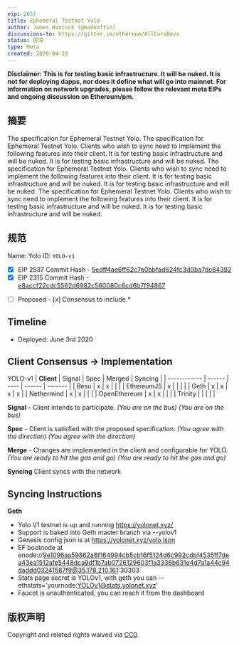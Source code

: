 ```yaml
---
eip: 2657
title: Ephemeral Testnet Yolo
author: James Hancock (@madeoftin)
discussions-to: https://gitter.im/ethereum/AllCoreDevs
status: 停滞
type: Meta
created: 2020-04-19
---
```


**Disclaimer: This is for testing basic infrastructure. It will be nuked. It is not for deploying dapps, nor does it define what will go into mainnet. For information on network upgrades, please follow the relevant meta EIPs and ongoing discussion on Ethereum/pm.**

## 摘要

The specification for Ephemeral Testnet Yolo. The specification for Ephemeral Testnet Yolo. Clients who wish to sync need to implement the following features into their client. It is for testing basic infrastructure and will be nuked. It is for testing basic infrastructure and will be nuked. The specification for Ephemeral Testnet Yolo. Clients who wish to sync need to implement the following features into their client. It is for testing basic infrastructure and will be nuked. It is for testing basic infrastructure and will be nuked. The specification for Ephemeral Testnet Yolo. Clients who wish to sync need to implement the following features into their client. It is for testing basic infrastructure and will be nuked. It is for testing basic infrastructure and will be nuked.

## 规范

Name: Yolo ID: `YOLO-v1`

  - [x] EIP 2537 Commit Hash - [5edff4ae6ff62c7e0bbfad624fc3d0ba7dc84392](https://github.com/ethereum/EIPs/commit/5edff4ae6ff62c7e0bbfad624fc3d0ba7dc84392)
  - [x] EIP 2315 Commit Hash - [e8accf22cdc5562d6982c560080c6cd6b7f94867](https://github.com/ethereum/EIPs/commit/e8accf22cdc5562d6982c560080c6cd6b7f94867)

*[ ] Proposed - [x] Consensus to include.*
## Timeline

 - Deployed: June 3rd 2020

## Client Consensus -> Implementation

YOLO-v1
| **Client**   | Signal | Spec | Merged | Syncing |
| ------------ | ------ | ---- | ------ | ------- |
| Besu         | x      | x    |        |         |
| EthereumJS   | x      |      |        |         |
| Geth         | x      | x    | x      | x       |
| Nethermind   | x      | x    |        |         |
| OpenEthereum | x      | x    |        |         |
| Trinity      |        |      |        |         |

**Signal** - Client intends to participate. *(You are on the bus)* *(You are on the bus)*

**Spec** - Client is satisfied with the proposed specification. *(You agree with the direction)* *(You agree with the direction)*

**Merge** - Changes are implemented in the client and configurable for YOLO. *(You are ready to hit the gas and go)* *(You are ready to hit the gas and go)*

**Syncing** Client syncs with the network


## Syncing Instructions

**Geth**
- Yolo V1 testnet is up and running https://yolonet.xyz/
- Support is baked into Geth master branch via --yolov1
- Genesis config json is at https://yolonet.xyz/yolo.json
- EF bootnode at enode://9e1096aa59862a6f164994cb5cb16f5124d6c992cdbf4535ff7dea43ea1512afe5448dca9df1b7ab0726129603f1a3336b631e4d7a1a44c94daddd03241587f9@35.178.210.161:30303
- Stats page secret is YOLOv1, with geth you can --ethstats='yournode:YOLOv1@stats.yolonet.xyz'
- Faucet is unauthenticated, you can reach it from the dashboard

## 版权声明
Copyright and related rights waived via [CC0](../LICENSE.md).
